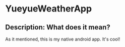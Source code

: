# YueyueWeatherApp
## Description: What does it mean?
As it mentioned, this is my native android app.
It's cool!